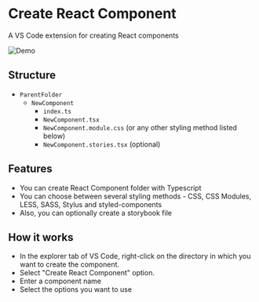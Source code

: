 # Create React Component

A VS Code extension for creating React components

![Demo](https://s8.gifyu.com/images/demobd5a5f3833b61d92.gif)

## Structure
  - `ParentFolder`
    - `NewComponent`
      - `index.ts`
      - `NewComponent.tsx`
      - `NewComponent.module.css` (or any other styling method listed below)
      - `NewComponent.stories.tsx` (optional)

## Features
  - You can create React Component folder with Typescript
  - You can choose between several styling methods - CSS, CSS Modules, LESS, SASS, Stylus and styled-components
  - Also, you can optionally create a storybook file

## How it works

  - In the explorer tab of VS Code, right-click on the directory in which you want to create the component.
  - Select "Create React Component" option.
  - Enter a component name
  - Select the options you want to use
